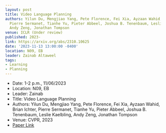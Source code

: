 ```yaml
---
layout: post
title: Video Language Planning
authors: Yilun Du, Mengjiao Yang, Pete Florence, Fei Xia, Ayzaan Wahid, Brian Ichter,
  Pierre Sermanet, Tianhe Yu, Pieter Abbeel, Joshua B. Tenenbaum, Leslie Kaelbling,
  Andy Zeng, Jonathan Tompson
venue: ICLR (Under review)
published: 2023-
link: https://arxiv.org/abs/2310.10625
date: '2023-11-13 13:00:00 -0400'
location: N09, EB
leader: Zainab Altaweel
tags:
- Learning
- Planning
---
```

- Date: 1-2 p.m., 11/06/2023
- Location: N09, EB
- Leader: Zainab
- Title: Video Language Planning
- Authors: Yilun Du, Mengjiao Yang, Pete Florence, Fei Xia, Ayzaan Wahid, Brian Ichter, Pierre Sermanet, Tianhe Yu, Pieter Abbeel, Joshua B. Tenenbaum, Leslie Kaelbling, Andy Zeng, Jonathan Tompson
- Venue: CVPR, 2023
- [Paper Link](https://arxiv.org/abs/2310.10625)
